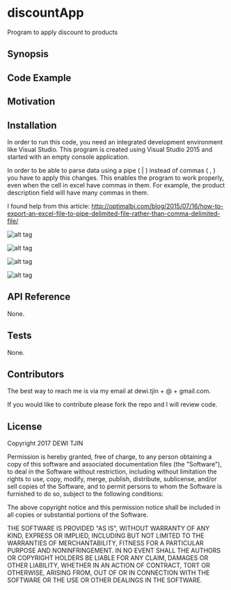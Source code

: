 # discountApp
Program to apply discount to products

## Synopsis



## Code Example


## Motivation


## Installation

In order to run this code, you need an integrated development environment like Visual Studio.  This program is created 
using Visual Studio 2015 and started with an empty console application.

In order to be able to parse data using a pipe ( | ) instead of commas ( , ) you have to apply this changes.  This enables 
the program to work properly, even when the cell in excel have commas in them. For example, the product description field will
have many commas in them.

I found help from this article: http://optimalbi.com/blog/2015/07/16/how-to-export-an-excel-file-to-pipe-delimited-file-rather-than-comma-delimited-file/

![alt tag](https://cloud.githubusercontent.com/assets/6993716/24091864/0bbf721a-0d08-11e7-85ad-c8f11b58c220.PNG)

![alt tag](https://cloud.githubusercontent.com/assets/6993716/24091906/4bb56fbe-0d08-11e7-9bdd-3a13447b38a0.PNG)

![alt tag](https://cloud.githubusercontent.com/assets/6993716/24091939/83135d2c-0d08-11e7-9ba3-eae06eb514bc.PNG)

![alt tag](https://cloud.githubusercontent.com/assets/6993716/24091949/916a54de-0d08-11e7-8247-797cfd0b1c38.PNG)

## API Reference

None.

## Tests

None.

## Contributors

The best way to reach me is via my email at dewi.tjin + @ + gmail.com.

If you would like to contribute please fork the repo and I will review code.

## License

Copyright 2017 DEWI TJIN

Permission is hereby granted, free of charge, to any person obtaining a copy of this software and associated documentation files (the "Software"), to deal in the Software without restriction, including without limitation the rights to use, copy, modify, merge, publish, distribute, sublicense, and/or sell copies of the Software, and to permit persons to whom the Software is furnished to do so, subject to the following conditions:

The above copyright notice and this permission notice shall be included in all copies or substantial portions of the Software.

THE SOFTWARE IS PROVIDED "AS IS", WITHOUT WARRANTY OF ANY KIND, EXPRESS OR IMPLIED, INCLUDING BUT NOT LIMITED TO THE WARRANTIES OF MERCHANTABILITY, FITNESS FOR A PARTICULAR PURPOSE AND NONINFRINGEMENT. IN NO EVENT SHALL THE AUTHORS OR COPYRIGHT HOLDERS BE LIABLE FOR ANY CLAIM, DAMAGES OR OTHER LIABILITY, WHETHER IN AN ACTION OF CONTRACT, TORT OR OTHERWISE, ARISING FROM, OUT OF OR IN CONNECTION WITH THE SOFTWARE OR THE USE OR OTHER DEALINGS IN THE SOFTWARE.







